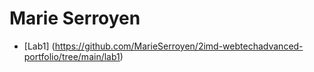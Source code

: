 # Marie Serroyen

* [Lab1] (https://github.com/MarieSerroyen/2imd-webtechadvanced-portfolio/tree/main/lab1)